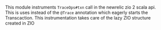 This module instruments `TraceOps#txn` call in the newrelic zio 2 scala api.
This is uses instead of the `@Trace` annotation which eagerly starts the Transcaction. This instrumentation takes 
care of the lazy ZIO structure created in ZIO